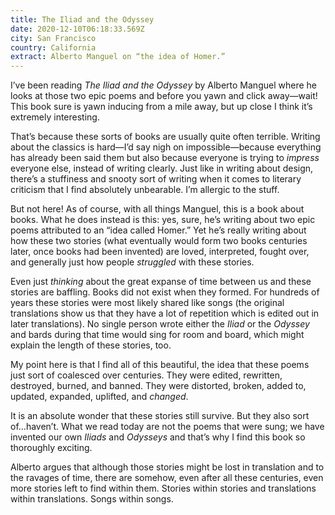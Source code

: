 ```yaml
---
title: The Iliad and the Odyssey
date: 2020-12-10T06:18:33.569Z
city: San Francisco
country: California
extract: Alberto Manguel on “the idea of Homer.”
---
```

I’ve been reading _The Iliad and the Odyssey_ by Alberto Manguel where he looks at those two epic poems and before you yawn and click away—wait! This book sure is yawn inducing from a mile away, but up close I think it’s extremely interesting.

That’s because these sorts of books are usually quite often terrible. Writing about the classics is hard—I’d say nigh on impossible—because everything has already been said them but also because everyone is trying to _impress_ everyone else, instead of writing clearly. Just like in writing about design, there’s a stuffiness and snooty sort of writing when it comes to literary criticism that I find absolutely unbearable. I’m allergic to the stuff.

But not here! As of course, with all things Manguel, this is a book about books. What he does instead is this: yes, sure, he’s writing about two epic poems attributed to an “idea called Homer.” Yet he’s really writing about how these two stories (what eventually would form two books centuries later, once books had been invented) are loved, interpreted, fought over, and generally just how people _struggled_ with these stories.

Even just _thinking_ about the great expanse of time between us and these stories are baffling. Books did not exist when they formed. For hundreds of years these stories were most likely shared like songs (the original translations show us that they have a lot of repetition which is edited out in later translations). No single  person wrote either the _Iliad_ or the _Odyssey_ and bards during that time would sing for room and board, which might explain the length of these stories, too. 

My point here is that I find all of this beautiful, the idea that these poems just sort of coalesced over centuries. They were edited, rewritten, destroyed, burned, and banned. They were distorted, broken, added to, updated, expanded, uplifted, and _changed_.

It is an absolute wonder that these stories still survive. But they also sort of...haven’t. What we read today are not the poems that were sung; we have invented our own _Iliads_ and _Odysseys_ and that’s why I find this book so thoroughly exciting. 

Alberto argues that although those stories might be lost in translation and to the ravages of time, there are somehow, even after all these centuries, even more stories left to find within them. Stories within stories and translations within translations. Songs within songs.
